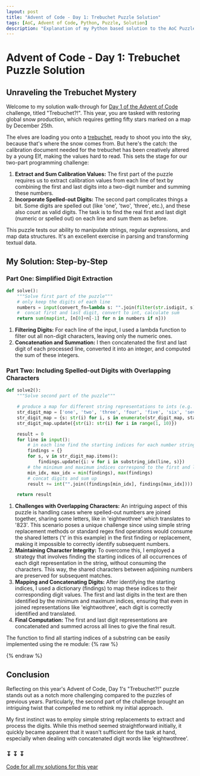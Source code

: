 ```yaml
---
layout: post
title: "Advent of Code - Day 1: Trebuchet Puzzle Solution"
tags: [AoC, Advent of Code, Python, Puzzle, Solution]
description: "Explanation of my Python based solution to the AoC Puzzle of Day 1 in 2023."
---
```



# Advent of Code - Day 1: Trebuchet Puzzle Solution

## Unraveling the Trebuchet Mystery

Welcome to my solution walk-through for [Day 1 of the Advent of Code](https://adventofcode.com/2023/day/1) challenge, titled "Trebuchet?!". This year, you are tasked with restoring global snow production, which requires getting fifty stars marked on a map by December 25th.

The elves are loading you onto a [trebuchet](https://en.wikipedia.org/wiki/Trebuchet), ready to shoot you into the sky, because that's where the snow comes from.
But here's the catch: the calibration document needed for the trebuchet has been creatively altered by a young Elf, making the values hard to read. This sets the stage for our two-part programming challenge:

1. **Extract and Sum Calibration Values:** The first part of the puzzle requires us to extract calibration values from each line of text by combining the first and last digits into a two-digit number and summing these numbers.
2. **Incorporate Spelled-out Digits:** The second part complicates things a bit. Some digits are spelled out (like 'one', 'two', 'three', etc.), and these also count as valid digits. The task is to find the real first and last digit (numeric or spelled out) on each line and sum them as before.

This puzzle tests our ability to manipulate strings, regular expressions, and map data structures. It's an excellent exercise in parsing and transforming textual data.

## My Solution: Step-by-Step

### Part One: Simplified Digit Extraction

```python
def solve():
    """Solve first part of the puzzle"""
    # only keep the digits of each line
    numbers = input(convert_fn=lambda s: "".join(filter(str.isdigit, s)))
    #  concat first and last digit, convert to int, calculate sum
    return sum(map(int, [n[0]+n[-1] for n in numbers if n]))
```

1. **Filtering Digits:** For each line of the input, I used a lambda function to filter out all non-digit characters, leaving only the numeric ones.
2. **Concatenation and Summation:** I then concatenated the first and last digit of each processed line, converted it into an integer, and computed the sum of these integers.

### Part Two: Including Spelled-out Digits with Overlapping Characters

```python
def solve2():
    """Solve second part of the puzzle"""

    # produce a map for different string representations to ints (e.g. 'one': 1, '1': 1)
    str_digit_map = ['one', 'two', 'three', 'four', 'five', 'six', 'seven', 'eight', 'nine']
    str_digit_map = {s: str(i) for i, s in enumerate(str_digit_map, start=1)}
    str_digit_map.update({str(i): str(i) for i in range(1, 10)})

    result = 0
    for line in input():
        # in each line find the starting indices for each number string
        findings = {}
        for s, v in str_digit_map.items():
            findings.update({i: v for i in substring_idx(line, s)})
        # the minimum and maximum indices correspond to the first and last digit in the string
        min_idx, max_idx = min(findings), max(findings)
        # concat digits and sum up
        result += int("".join((findings[min_idx], findings[max_idx])))

    return result
```

1. **Challenges with Overlapping Characters:** An intriguing aspect of this puzzle is handling cases where spelled-out numbers are joined together, sharing some letters, like in 'eightwothree' which translates to '823'. This scenario poses a unique challenge since using simple string replacement methods or standard regex find operations would consume the shared letters ('t' in this example) in the first finding or replacement, making it impossible to correctly identify subsequent numbers.
2. **Maintaining Character Integrity:** To overcome this, I employed a strategy that involves finding the starting indices of all occurrences of each digit representation in the string, without consuming the characters. This way, the shared characters between adjoining numbers are preserved for subsequent matches.
3. **Mapping and Concatenating Digits:** After identifying the starting indices, I used a dictionary (findings) to map these indices to their corresponding digit values. The first and last digits in the text are then identified by the minimum and maximum indices, ensuring that even in joined representations like 'eightwothree', each digit is correctly identified and translated.
4. **Final Computation:** The first and last digit representations are concatenated and summed across all lines to give the final result.

The function to find all starting indices of a substring can be easily implemented using the re module:
{% raw %}
<script src="https://gist.github.com/gboeer/b3efdd765c8edf8568d76ee4f086b8cd.js"></script>
{% endraw %}


## Conclusion

Reflecting on this year's Advent of Code, Day 1's "Trebuchet?!" puzzle stands out as a notch more challenging compared to the puzzles of previous years. Particularly, the second part of the challenge brought an intriguing twist that compelled me to rethink my initial approach.

My first instinct was to employ simple string replacements to extract and process the digits. While this method seemed straightforward initially, it quickly became apparent that it wasn't sufficient for the task at hand, especially when dealing with concatenated digit words like 'eightwothree'.

### &#x21A7; &#x21A7; &#x21A7; 
[Code for all my solutions for this year](https://github.com/gboeer/advent_of_code/blob/main/2023/)

